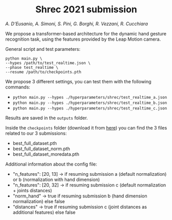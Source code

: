 <h1 align="center">Shrec 2021 submission</h1>

*A. D’Eusanio, A. Simoni, S. Pini, G. Borghi, R. Vezzani, R. Cucchiara*
 
We propose a transformer-based architecture for the dynamic hand gesture recognition task, using the features provided 
by the Leap Motion camera.

General script and test parameters:
```
python main.py \
--hypes /path/to/test_realtime.json \
--phase test_realtime \
--resume /path/to/checkpoints.pth
```

We propose 3 different settings, you can test them with the following commands:
- `python main.py --hypes ./hyperparameters/shrec/test_realtime_a.json`
- `python main.py --hypes ./hyperparameters/shrec/test_realtime_b.json`
- `python main.py --hypes ./hyperparameters/shrec/test_realtime_c.json`

Results are saved in the `outputs` folder.

Inside the `checkpoints` folder (download it from [here](https://drive.google.com/drive/folders/1WOuSuqwmB23dtkl98cm-lyfRN-yIp90u)) you can find the 3 files related to our 3 submissions:
- best_full_dataset.pth
- best_full_dataset_norm.pth
- best_full_dataset_moredata.pth

Additional information about the config file:
- "n_features": [20, 13] -> if resuming submission a (default normalization) or b (normalization with hand dimension)
- "n_features": [20, 32] -> if resuming submission c (default normalization + joints distances)
- "norm_hand" -> true if resuming submission b (hand dimension normalization) else false
- "distances" -> true if resuming submission c (joint distances as additional features) else false
